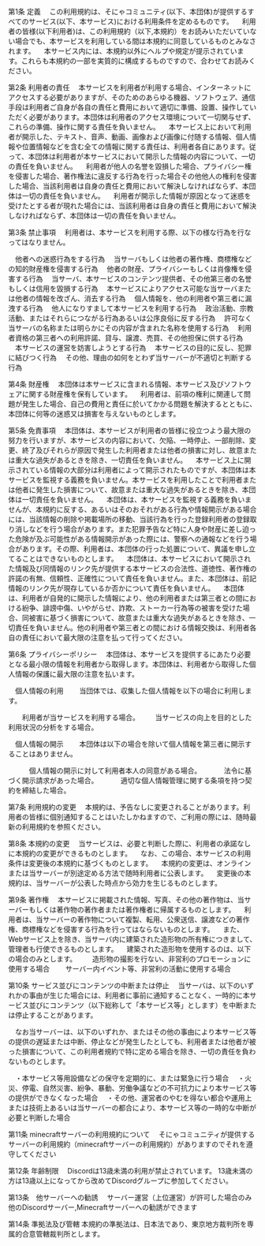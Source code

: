 第1条 定義
　この利用規約は、そにゃコミュニティ(以下、本団体)が提供するすべてのサービス(以下、本サービス)における利用条件を定めるものです。
　利用者の皆様(以下利用者)は、この利用規約（以下,本規約）をお読みいただいていない場合でも、本サービスを利用している間は本規約に同意しているものとみなされます。
　本サービス内には、本規約以外にヘルプや規定が提示されています。これらも本規約の一部を実質的に構成するものですので、合わせてお読みください。


第2条 利用者の責任
　本サービスを利用者が利用する場合、インターネットにアクセスする必要がありますが、そのためのあらゆる機器、ソフトウェア、通信手段は利用者ご自身が各自の責任と費用において適切に準備、設置、操作していただく必要があります。本団体は利用者のアクセス環境について一切関与せず、これらの準備、操作に関する責任を負いません。
　本サービス上において利用者が開示した、テキスト、音声、動画、画像および画像に付随する情報、個人情報や位置情報などを含む全ての情報に関する責任は、利用者各自にあります。従って、本団体は利用者が本サービスにおいて開示した情報の内容について、一切の責任を負いません。
　利用者が他人の名誉を毀損した場合、プライバシー権を侵害した場合、著作権法に違反する行為を行った場合その他他人の権利を侵害した場合、当該利用者は自身の責任と費用において解決しなければならず、本団体は一切の責任を負いません。
　利用者が開示した情報が原因となって迷惑を受けたとする者が現れた場合には、当該利用者は自身の責任と費用において解決しなければならず、本団体は一切の責任を負いません。


第3条 禁止事項
　利用者は、本サービスを利用する際、以下の様な行為を行なってはなりません。

　他者への迷惑行為をする行為
　当サーバもしくは他者の著作権、商標権などの知的財産権を侵害する行為
　他者の財産、プライバシーもしくは肖像権を侵害する行為
　当サーバ、本サービスのコンテンツ提供者、その他第三者の名誉もしくは信用を毀損する行為
　本サービスによりアクセス可能な当サーバまたは他者の情報を改ざん、消去する行為
　個人情報を、他の利用者や第三者に漏洩する行為
　他人になりすまして本サービスを利用する行為
　政治活動、宗教活動、またはそれらにつながる行為あるいは公序良俗に反する行為
　許可なく当サーバの名称または明らかにその内容が含まれた名称を使用する行為
　利用者資格の第三者への利用許諾、貸与、譲渡、売買、その他担保に供する行為
　本サービスの運営を妨害しようとする行為
　本サービスの目的に反し、犯罪に結びつく行為
　その他、理由の如何をとわず当サーバーが不適切と判断する行為


第4条 財産権
　本団体は本サービスに含まれる情報、本サービス及びソフトウェアに関する財産権を保有しています。
　利用者は、前項の権利に関連して問題が発生した場合、自己の費用と責任に於いてかかる問題を解決するとともに、本団体に何等の迷惑又は損害を与えないものとします。


第5条 免責事項
　本団体は、本サービスが利用者の皆様に役立つよう最大限の努力を行いますが、本サービスの内容において、欠陥、一時停止、一部削除、変更、終了及びそれらが原因で発生した利用者または他者の損害に対し、故意または重大な過失があるときを除き、一切責任を負いません。
　本サービス上に開示されている情報の大部分は利用者によって開示されたものですが、本団体は本サービスを監視する義務を負いません。本サービスを利用したことで利用者または他者に発生した損害について、故意または重大な過失があるときを除き、本団体は一切責任を負いません。
　本団体は、本サービスを監視する義務を負いませんが、本規約に反する、あるいはそのおそれがある行為や情報開示がある場合には、当該情報の削除や掲載場所の移動、当該行為を行った登録利用者の登録取り消しなどを行う場合があります。また犯罪予告など特に人身や財産に差し迫った危険が及ぶ可能性がある情報開示があった際には、警察への通報などを行う場合があります。その際、利用者は、本団体の行った処置について、異議を申し立てることはできないものとします。
　本団体は、本サービスにおいて開示された情報及び同情報のリンク先が提供する本サービスの合法性、道徳性、著作権の許諾の有無、信頼性、正確性について責任を負いません。また、本団体は、前記情報のリンク先が現存しているか否かについて責任を負いません。
　本団体は、利用者が自発的に開示した情報により、他の利用者または第三者との間における紛争、誹謗中傷、いやがらせ、詐欺、ストーカー行為等の被害を受けた場合、同被害に基づく損害について、故意または重大な過失があるときを除き、一切責任を負いません。他の利用者や第三者との間における情報交換は、利用者各自の責任において最大限の注意を払って行ってください。


第6条 プライバシーポリシー
　本団体は、本サービスを提供するにあたり必要となる最小限の情報を利用者から取得します。本団体は、利用者から取得した個人情報の保護に最大限の注意を払います。

　個人情報の利用
　　当団体では、収集した個人情報を以下の場合に利用します。

　　利用者が当サービスを利用する場合。
　　当サービスの向上を目的とした利用状況の分析をする場合。

　個人情報の開示
　　本団体は以下の場合を除いて個人情報を第三者に開示することはありません。

　　　個人情報の開示に対して利用者本人の同意がある場合。
　　　法令に基づく開示請求があった場合。
　　　適切な個人情報管理に関する条項を持つ契約を締結した場合。


第7条 利用規約の変更
　本規約は、予告なしに変更されることがあります。利用者の皆様に個別通知することはいたしかねますので、ご利用の際には、随時最新の利用規約を参照ください。


第8条 本規約の変更
　当サービスは、必要と判断した際に、利用者の承諾なしに本規約の変更ができるものとします。
　なお、この場合、本サービスの利用条件は変更後の本規約に基づくものとします。
　本規約の変更は、オンラインまたは当サーバーが別途定める方法で随時利用者に公表します。
　変更後の本規約は、当サーバーが公表した時点から効力を生じるものとします。


第9条 著作権
　本サービスに掲載された情報、写真、その他の著作物は、当サーバーもしくは著作物の著作者または著作権者に帰属するものとします。
　利用者は、当サーバーの著作物について複製、転用、公衆送信、譲渡などの著作権、商標権などを侵害する行為を行ってはならないものとします。
　また、Webサービス上を除き、当サーバ内に建築された造形物の所有権につきまして、管理者も行使できるものとします。
　建築された造形物を使用するのは、以下の場合のみとします。
　　造形物の撮影を行ない、非営利のプロモーションに使用する場合
　　サーバー内イベント等、非営利の活動に使用する場合


第10条 サービス並びにコンテンツの中断または停止
　当サーバは、以下のいずれかの事由が生じた場合には、利用者に事前に通知することなく、一時的に本サービス並びにコンテンツ（以下総称して「本サービス等」とします）を中断または停止することがあります。

　なお当サーバーは、以下のいずれか、またはその他の事由により本サービス等の提供の遅延または中断、停止などが発生したとしても、利用者または他者が被った損害について、この利用者規約で特に定める場合を除き、一切の責任を負わないものとします。

　・本サービス等用設備などの保守を定期的に、または緊急に行う場合
　・火災、停電、自然災害、紛争、暴動、労働争議などの不可抗力により本サービス等の提供ができなくなった場合
　・その他、運営者のやむを得ない都合や運用上または技術上あるいは当サーバーの都合により、本サービス等の一時的な中断が必要と判断した場合


第11条 minecraftサーバーの利用規約について
　そにゃコミュニティが提供するサーバーの利用規約（minecraftサーバーの利用規約）がありますのでそれを遵守してください

第12条 年齢制限
　Discordは13歳未満の利用が禁止されています。 13歳未満の方は13歳以上になってから改めてDiscordグループに参加してください。

第13条　他サーバーへの勧誘
　サーバー運営（上位運営）が許可した場合のみ他のDiscordサーバー,Minecraftサーバーへの勧誘ができます

第14条 準拠法及び管轄
  本規約の準拠法は、日本法であり、東京地方裁判所を専属的合意管轄裁判所とします。
